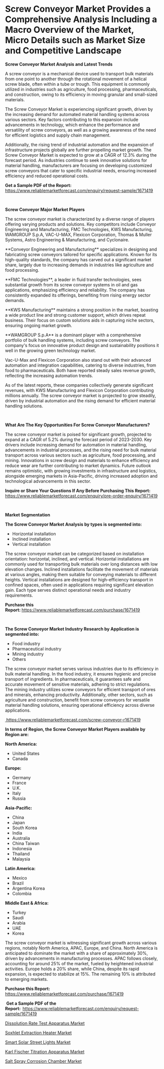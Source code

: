 <p><h1>Screw Conveyor Market Provides a Comprehensive Analysis Including a Macro Overview of the Market, Micro Details such as Market Size and Competitive Landscape</h1></p><p><strong>Screw Conveyor Market Analysis and Latest Trends</strong></p>
<p><p>A screw conveyor is a mechanical device used to transport bulk materials from one point to another through the rotational movement of a helical screw blade, often within a tube or trough. This equipment is commonly utilized in industries such as agriculture, food processing, pharmaceuticals, and construction, owing to its efficiency in moving granular and small-sized materials.</p><p>The Screw Conveyor Market is experiencing significant growth, driven by the increasing demand for automated material handling systems across various sectors. Key factors contributing to this expansion include advancements in technology, which enhance the performance and versatility of screw conveyors, as well as a growing awareness of the need for efficient logistics and supply chain management.</p><p>Additionally, the rising trend of industrial automation and the expansion of infrastructure projects globally are further propelling market growth. The Screw Conveyor Market is expected to grow at a CAGR of 12.3% during the forecast period. As industries continue to seek innovative solutions for material handling, manufacturers are focusing on developing customized screw conveyors that cater to specific industrial needs, ensuring increased efficiency and reduced operational costs.</p></p>
<p><strong>Get a Sample PDF of the Report:&nbsp;</strong> <a href="https://www.reliablemarketforecast.com/enquiry/request-sample/1671419?utm_campaign=1426&utm_medium=2&utm_source=Github&utm_content=ia&utm_term=10102024&utm_id=screw-conveyor">https://www.reliablemarketforecast.com/enquiry/request-sample/1671419</a></p>
<p>&nbsp;</p>
<p><strong>Screw Conveyor Major Market Players</strong></p>
<p><p>The screw conveyor market is characterized by a diverse range of players offering varying products and solutions. Key competitors include Conveyor Engineering and Manufacturing, FMC Technologies, KWS Manufacturing, WAMGROUP S.p.A, VAC-U-MAX, Flexicon Corporation, Thomas & Muller Systems, Astro Engineering & Manufacturing, and Cyclonaire.</p><p>**Conveyor Engineering and Manufacturing** specializes in designing and fabricating screw conveyors tailored for specific applications. Known for its high-quality standards, the company has carved out a significant market share, largely due to increasing demands in industries like agriculture and food processing.</p><p>**FMC Technologies**, a leader in fluid transfer technologies, sees substantial growth from its screw conveyor systems in oil and gas applications, emphasizing efficiency and reliability. The company has consistently expanded its offerings, benefiting from rising energy sector demands.</p><p>**KWS Manufacturing** maintains a strong position in the market, boasting a wide product line and strong customer support, which drives repeat business. Their focus on custom solutions aids in capturing niche sectors, ensuring ongoing market growth.</p><p>**WAMGROUP S.p.A** is a dominant player with a comprehensive portfolio of bulk handling systems, including screw conveyors. The company's focus on innovative product design and sustainability positions it well in the growing green technology market.</p><p>Vac-U-Max and Flexicon Corporation also stand out with their advanced automation and integration capabilities, catering to diverse industries, from food to pharmaceuticals. Both have reported steady sales revenue growth, reflecting the increasing automation trends.</p><p>As of the latest reports, these companies collectively generate significant revenues, with KWS Manufacturing and Flexicon Corporation contributing millions annually. The screw conveyor market is projected to grow steadily, driven by industrial automation and the rising demand for efficient material handling solutions.</p></p>
<p>&nbsp;</p>
<p><strong>What Are The Key Opportunities For Screw Conveyor Manufacturers?</strong></p>
<p><p>The screw conveyor market is poised for significant growth, projected to expand at a CAGR of 5.2% during the forecast period of 2023-2030. Key drivers include increasing demand for automation in material handling, advancements in industrial processes, and the rising need for bulk material transport across various sectors such as agriculture, food processing, and mining. Innovations in screw design and materials to enhance efficiency and reduce wear are further contributing to market dynamics. Future outlook remains optimistic, with growing investments in infrastructure and logistics, alongside emerging markets in Asia-Pacific, driving increased adoption and technological advancements in this sector.</p></p>
<p><strong>Inquire or Share Your Questions If Any Before Purchasing This Report:</strong> <a href="https://www.reliablemarketforecast.com/enquiry/pre-order-enquiry/1671419?utm_campaign=1426&utm_medium=2&utm_source=Github&utm_content=ia&utm_term=10102024&utm_id=screw-conveyor">https://www.reliablemarketforecast.com/enquiry/pre-order-enquiry/1671419</a></p>
<p>&nbsp;</p>
<p><strong>Market Segmentation</strong></p>
<p><strong>The Screw Conveyor Market Analysis by types is segmented into:</strong></p>
<p><ul><li>Horizontal installation</li><li>Inclined installation</li><li>Vertical installation</li></ul></p>
<p><p>The screw conveyor market can be categorized based on installation orientation: horizontal, inclined, and vertical. Horizontal installations are commonly used for transporting bulk materials over long distances with low elevation changes. Inclined installations facilitate the movement of materials at various angles, making them suitable for conveying materials to different heights. Vertical installations are designed for high-efficiency transport in confined spaces, often used in applications requiring significant elevation gain. Each type serves distinct operational needs and industry requirements.</p></p>
<p><strong>Purchase this Report:&nbsp;</strong><a href="https://www.reliablemarketforecast.com/purchase/1671419?utm_campaign=1426&utm_medium=2&utm_source=Github&utm_content=ia&utm_term=10102024&utm_id=screw-conveyor">https://www.reliablemarketforecast.com/purchase/1671419</a></p>
<p>&nbsp;</p>
<p><strong>The Screw Conveyor Market Industry Research by Application is segmented into:</strong></p>
<p><ul><li>Food industry</li><li>Pharmaceutical industry</li><li>Mining industry</li><li>Others</li></ul></p>
<p><p>The screw conveyor market serves various industries due to its efficiency in bulk material handling. In the food industry, it ensures hygienic and precise transport of ingredients. In pharmaceuticals, it guarantees safe and accurate movement of sensitive materials, adhering to strict regulations. The mining industry utilizes screw conveyors for efficient transport of ores and minerals, enhancing productivity. Additionally, other sectors, such as agriculture and construction, benefit from screw conveyors for versatile material handling solutions, ensuring operational efficiency across diverse applications.</p></p>
<p><a href="https://www.reliablemarketforecast.com/screw-conveyor-r1671419?utm_campaign=1426&utm_medium=2&utm_source=Github&utm_content=ia&utm_term=10102024&utm_id=screw-conveyor">&nbsp;https://www.reliablemarketforecast.com/screw-conveyor-r1671419</a></p>
<p><strong>In terms of Region, the Screw Conveyor Market Players available by Region are:</strong></p>
<p>
    <p> <strong> North America: </strong>
        <ul>
            <li>United States</li>
            <li>Canada</li>
        </ul>
        </p> 
    <p> <strong> Europe: </strong>
        <ul>
            <li>Germany</li>
            <li>France</li>
            <li>U.K.</li>
            <li>Italy</li>
            <li>Russia</li>
        </ul>
        </p> 
    <p> <strong> Asia-Pacific: </strong>
        <ul>
            <li>China</li>
            <li>Japan</li>
            <li>South Korea</li>
            <li>India</li>
            <li>Australia</li>
            <li>China Taiwan</li>
            <li>Indonesia</li>
            <li>Thailand</li>
            <li>Malaysia</li>
        </ul>
        </p> 
    <p> <strong> Latin America: </strong>
        <ul>
            <li>Mexico</li>
            <li>Brazil</li>
            <li>Argentina Korea</li>
            <li>Colombia</li>
        </ul>
        </p> 
    <p> <strong> Middle East & Africa: </strong>
        <ul>
            <li>Turkey</li>
            <li>Saudi</li>
            <li>Arabia</li>
            <li>UAE</li>
            <li>Korea</li>
        </ul>
    </p>
    </p>
<p><p>The screw conveyor market is witnessing significant growth across various regions, notably North America, APAC, Europe, and China. North America is anticipated to dominate the market with a share of approximately 30%, driven by advancements in manufacturing processes. APAC follows closely, accounting for around 25% of the market, fueled by heightened industrial activities. Europe holds a 20% share, while China, despite its rapid expansion, is expected to stabilize at 15%. The remaining 10% is attributed to emerging markets.</p></p>
<p><strong>Purchase this Report: </strong><a href="https://www.reliablemarketforecast.com/purchase/1671419?utm_campaign=1426&utm_medium=2&utm_source=Github&utm_content=ia&utm_term=10102024&utm_id=screw-conveyor">https://www.reliablemarketforecast.com/purchase/1671419</a></p>
<p>&nbsp;<strong>Get a Sample PDF of the Report:&nbsp;&nbsp;</strong><a href="https://www.reliablemarketforecast.com/enquiry/request-sample/1671419?utm_campaign=1426&utm_medium=2&utm_source=Github&utm_content=ia&utm_term=10102024&utm_id=screw-conveyor">https://www.reliablemarketforecast.com/enquiry/request-sample/1671419</a></p>
<p><strong></strong></p>
<p><p><a href="https://www.linkedin.com/pulse/dissolution-rate-test-apparatus-market-analysis-product-segmentation-9nbqe?utm_campaign=1426&utm_medium=2&utm_source=Github&utm_content=ia&utm_term=10102024&utm_id=screw-conveyor">Dissolution Rate Test Apparatus Market</a></p><p><a href="https://www.linkedin.com/pulse/soxhlet-extraction-heater-market-research-report-exploring-size-p3xec?utm_campaign=1426&utm_medium=2&utm_source=Github&utm_content=ia&utm_term=10102024&utm_id=screw-conveyor">Soxhlet Extraction Heater Market</a></p><p><a href="https://www.linkedin.com/pulse/smart-solar-street-lights-market-indicators-size-regional-breakdown-pbm8c?utm_campaign=1426&utm_medium=2&utm_source=Github&utm_content=ia&utm_term=10102024&utm_id=screw-conveyor">Smart Solar Street Lights Market</a></p><p><a href="https://www.linkedin.com/pulse/charting-future-comprehensive-analysis-global-karl-fischer-4m5we?utm_campaign=1426&utm_medium=2&utm_source=Github&utm_content=ia&utm_term=10102024&utm_id=screw-conveyor">Karl Fischer Titration Apparatus Market</a></p><p><a href="https://www.linkedin.com/pulse/analyzing-salt-spray-corrosion-chamber-market-dynamics-growth-zkf3e?utm_campaign=1426&utm_medium=2&utm_source=Github&utm_content=ia&utm_term=10102024&utm_id=screw-conveyor">Salt Spray Corrosion Chamber Market</a></p></p>